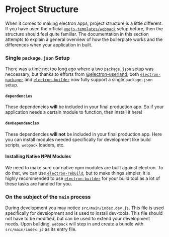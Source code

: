 # Project Structure

When it comes to making electron apps, project structure is a little different. If you have used the official [`vuejs-templates/webpack`](https://github.com/vuejs-templates/webpack) setup before, then the structure should feel quite familiar. The documentation in this section attempts to explain a general overview of how the boilerplate works and the differences when your application in built.

### Single `package.json` Setup

There was a time not too long ago where a two `package.json` setup was neccessary, but thanks to efforts from [@electron-userland](https://github.com/electron-userland), both [`electron-packager`](https://github.com/electron-userland/electron-packager) and [`electron-builder`](https://github.com/electron-userland/electron-builder) now fully support a single `package.json` setup.

#### `dependencies`

These dependencies **will** be included in your final production app. So if your application needs a certain module to function, then install it here!

#### `devDependencies`

These dependencies **will not** be included in your final production app. Here you can install modules needed specifically for development like build scripts, `webpack` loaders, etc.

#### Installing Native NPM Modules

We need to make sure our native npm modules are built against electron. To do that, we can use [`electron-rebuild`](https://github.com/electron/electron-rebuild), but to make things simpler, it is highly recommended to use [`electron-builder`](https://github.com/electron-userland/electron-builder) for your build tool as a lot of these tasks are handled for you.

### On the subject of the `main` process

During development you may notice `src/main/index.dev.js`. This file is used specifically for development and is used to install dev-tools. This file should not have to be modified, but can be used to extend your development needs. Upon building, `webpack` will step in and create a bundle with `src/main/index.js` as its entry file.
